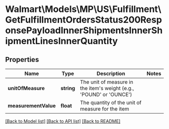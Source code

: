 # Walmart\Models\MP\US\Fulfillment\GetFulfillmentOrdersStatus200ResponsePayloadInnerShipmentsInnerShipmentLinesInnerQuantity

## Properties

Name | Type | Description | Notes
------------ | ------------- | ------------- | -------------
**unitOfMeasure** | **string** | The unit of measure in the item's weight (e.g., 'POUND' or 'OUNCE') |
**measurementValue** | **float** | The quantity of the unit of measure for the item |


[[Back to Model list]](./) [[Back to API list]](../../../../../README.md#supported-apis) [[Back to README]](../../../../../README.md)
